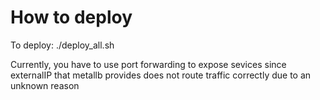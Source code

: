 # How to deploy

To deploy: ./deploy_all.sh

Currently, you have to use port forwarding to expose sevices since externalIP that metallb provides does not route traffic correctly due to an unknown reason
